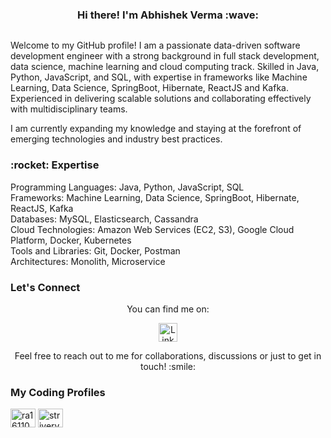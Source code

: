 <h3 align="center"> Hi there! I'm Abhishek Verma :wave:</h3>
<div align="center"> <img src="https://komarev.com/ghpvc/?username=abhi460729&style=flat-square&color=blue" alt=""/> </div>

Welcome to my GitHub profile! I am a passionate data-driven software development engineer with a strong background in full stack development, data science, machine learning and cloud computing track. Skilled in Java, Python, JavaScript, and SQL, with expertise in frameworks like Machine Learning, Data Science, SpringBoot, Hibernate, ReactJS and Kafka. Experienced in delivering scalable solutions and collaborating effectively with multidisciplinary teams.

I am currently expanding my knowledge and staying at the forefront of emerging technologies and industry best practices.

<h3> :rocket: Expertise </h3>
Programming Languages: Java, Python, JavaScript, SQL </br>
Frameworks: Machine Learning, Data Science, SpringBoot, Hibernate, ReactJS, Kafka </br>
Databases: MySQL, Elasticsearch, Cassandra </br>
Cloud Technologies: Amazon Web Services (EC2, S3), Google Cloud Platform, Docker, Kubernetes </br>
Tools and Libraries: Git, Docker, Postman </br>
Architectures: Monolith, Microservice

### Let's Connect
<p align="center">
  You can find me on:
</p>

<p align="center">
  <a href="https://linkedin.com/in/abhishekverma4607">
    <img src="https://raw.githubusercontent.com/rahuldkjain/github-profile-readme-generator/master/src/images/icons/Social/linked-in-alt.svg" alt="LinkedIn" height="30" />
  </a>
</p>
<p align="center">
  Feel free to reach out to me for collaborations, discussions or just to get in touch! :smile:
</p>

### My Coding Profiles
<p align="centre">
<a href="https://www.hackerrank.com/ra1611008010402" target="blank"><img align="center" src="https://raw.githubusercontent.com/rahuldkjain/github-profile-readme-generator/master/src/images/icons/Social/hackerrank.svg" alt="ra1611008010402" height="30" width="40" /></a>
<a href="https://www.leetcode.com/striververma" target="blank"><img align="center" src="https://raw.githubusercontent.com/rahuldkjain/github-profile-readme-generator/master/src/images/icons/Social/leet-code.svg" alt="striververma" height="30" width="40" /></a>
</p>
